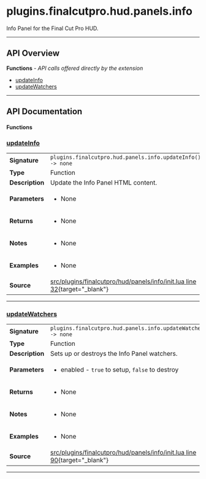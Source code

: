 # plugins.finalcutpro.hud.panels.info

Info Panel for the Final Cut Pro HUD.

---

## API Overview
**Functions** - _API calls offered directly by the extension_
 * [updateInfo](#updateinfo)
 * [updateWatchers](#updatewatchers)


---

## API Documentation

#### Functions


### [updateInfo](#updateinfo)

|                                             |                                                                                     |
| --------------------------------------------|-------------------------------------------------------------------------------------|
| **Signature**                               | `plugins.finalcutpro.hud.panels.info.updateInfo() -> none`                                                                    |
| **Type**                                    | Function                                                                     |
| **Description**                             | Update the Info Panel HTML content.                                                                     |
| **Parameters**                              | <ul><li>None</li></ul> |
| **Returns**                                 | <ul><li>None</li></ul>          |
| **Notes**                                   | <ul><li>None</li></ul> |
| **Examples**                                | <ul><li>None</li></ul> |
| **Source**                                  | [src/plugins/finalcutpro/hud/panels/info/init.lua line 32](https://github.com/CommandPost/CommandPost/blob/develop/src/plugins/finalcutpro/hud/panels/info/init.lua#L32){target="_blank"} |

---


### [updateWatchers](#updatewatchers)

|                                             |                                                                                     |
| --------------------------------------------|-------------------------------------------------------------------------------------|
| **Signature**                               | `plugins.finalcutpro.hud.panels.info.updateWatchers(enabled) -> none`                                                                    |
| **Type**                                    | Function                                                                     |
| **Description**                             | Sets up or destroys the Info Panel watchers.                                                                     |
| **Parameters**                              | <ul><li>enabled - `true` to setup, `false` to destroy</li></ul> |
| **Returns**                                 | <ul><li>None</li></ul>          |
| **Notes**                                   | <ul><li>None</li></ul> |
| **Examples**                                | <ul><li>None</li></ul> |
| **Source**                                  | [src/plugins/finalcutpro/hud/panels/info/init.lua line 90](https://github.com/CommandPost/CommandPost/blob/develop/src/plugins/finalcutpro/hud/panels/info/init.lua#L90){target="_blank"} |

---

